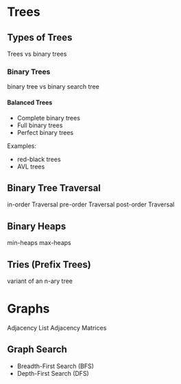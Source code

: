
# Trees
## Types of Trees

Trees vs binary trees

### Binary Trees
binary tree vs binary search tree

#### Balanced Trees
- Complete binary trees
- Full binary trees
- Perfect binary trees

Examples:
- red-black trees
- AVL trees

## Binary Tree Traversal
in-order Traversal
pre-order Traversal
post-order Traversal

## Binary Heaps
min-heaps
max-heaps

## Tries (Prefix Trees)
variant of an n-ary tree

# Graphs
Adjacency List
Adjacency Matrices

## Graph Search
* Breadth-First Search (BFS)
* Depth-First Search (DFS)
